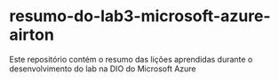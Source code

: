 # resumo-do-lab3-microsoft-azure-airton
Este repositório contém o resumo das lições aprendidas durante o desenvolvimento do lab na DIO do Microsoft Azure
